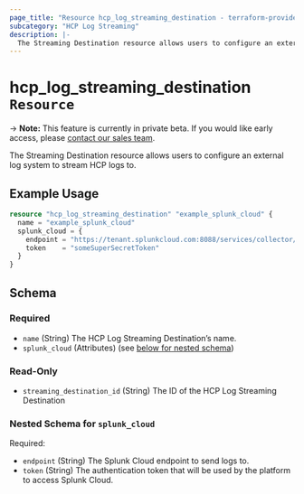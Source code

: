 ```yaml
---
page_title: "Resource hcp_log_streaming_destination - terraform-provider-hcp"
subcategory: "HCP Log Streaming"
description: |-
  The Streaming Destination resource allows users to configure an external log system to stream HCP logs to.
---
```


# hcp_log_streaming_destination `Resource`

-> **Note:** This feature is currently in private beta. If you would like early access, please [contact our sales team](https://www.hashicorp.com/contact-sales).

The Streaming Destination resource allows users to configure an external log system to stream HCP logs to.

## Example Usage

```terraform
resource "hcp_log_streaming_destination" "example_splunk_cloud" {
  name = "example_splunk_cloud"
  splunk_cloud = {
    endpoint = "https://tenant.splunkcloud.com:8088/services/collector/event"
    token    = "someSuperSecretToken"
  }
}
```

<!-- schema generated by tfplugindocs -->
## Schema

### Required

- `name` (String) The HCP Log Streaming Destination’s name.
- `splunk_cloud` (Attributes) (see [below for nested schema](#nestedatt--splunk_cloud))

### Read-Only

- `streaming_destination_id` (String) The ID of the HCP Log Streaming Destination

<a id="nestedatt--splunk_cloud"></a>
### Nested Schema for `splunk_cloud`

Required:

- `endpoint` (String) The Splunk Cloud endpoint to send logs to.
- `token` (String) The authentication token that will be used by the platform to access Splunk Cloud.
